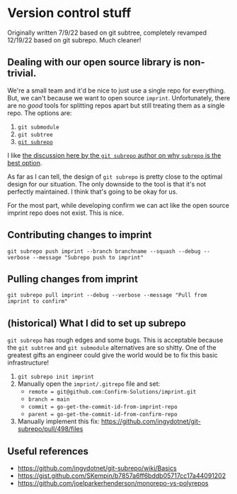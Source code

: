 # Version control stuff

Originally written 7/9/22 based on git subtree, completely revamped 12/19/22 based on git subrepo. Much cleaner!

## Dealing with our open source library is non-trivial.

We're a small team and it'd be nice to just use a single repo for everything. But, we can't because we want to open source `imprint`. Unfortunately, there are no *good* tools for splitting repos apart but still treating them as a single repo. The options are:
1. `git submodule`
2. `git subtree`
3. [`git subrepo`](https://github.com/ingydotnet/git-subrepo)

I like [the discussion here by the `git subrepo` author on why `subrepo` is the best option](https://github.com/ingydotnet/git-subrepo/blob/master/Intro.pod).

As far as I can tell, the design of `git subrepo` is pretty close to the optimal design for our situation. The only downside to the tool is that it's not perfectly maintained. I think that's going to be okay for us. 

For the most part, while developing confirm we can act like the open source imprint repo does not exist. This is nice. 
## Contributing changes to imprint

```
git subrepo push imprint --branch branchname --squash --debug --verbose --message "Subrepo push to imprint"
```

## Pulling changes from imprint

```
git subrepo pull imprint --debug --verbose --message "Pull from imprint to confirm"
```

## (historical) What I did to set up subrepo

`git subrepo` has rough edges and some bugs. This is acceptable because the
`git subtree` and `git submodule` alternatives are so shitty. One of the
greatest gifts an engineer could give the world would be to fix this basic
infrastructure!

1. `git subrepo init imprint`
2. Manually open the `imprint/.gitrepo` file and set:
    - `remote = git@github.com:Confirm-Solutions/imprint.git`
	- `branch = main`
	- `commit = go-get-the-commit-id-from-imprint-repo`
	- `parent = go-get-the-commit-id-from-confirm-repo`
3. Manually implement this fix: https://github.com/ingydotnet/git-subrepo/pull/498/files

## Useful references

- https://github.com/ingydotnet/git-subrepo/wiki/Basics
- https://gist.github.com/SKempin/b7857a6ff6bddb05717cc17a44091202
- https://github.com/joelparkerhenderson/monorepo-vs-polyrepos